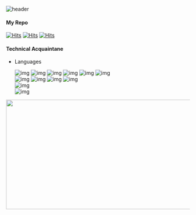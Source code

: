![header](https://capsule-render.vercel.app/api?type=slice&color=auto&height=300&section=header&text=Michael%27s%20Home&fontSize=90)
              
#### My Repo

[![Hits](https://hits.seeyoufarm.com/api/count/incr/badge.svg?url=https%3A%2F%2Fgithub.com%2Falzkdpf%2Fhit-counter&count_bg=%2379C83D&title_bg=%23555555&icon=github.svg&icon_color=%23E7E7E7&title=Github&edge_flat=false)](https://github.com/alzkdpf)
[![Hits](https://hits.seeyoufarm.com/api/count/incr/badge.svg?url=https%3A%2F%2Fgitlab.com%2Falzkdpf%2Fhit-counter&count_bg=%233D76C8&title_bg=%23555555&icon=gitlab.svg&icon_color=%23E7E7E7&title=Gitlab&edge_flat=false)](https://gitlab.com/alzkdpf)
[![Hits](https://hits.seeyoufarm.com/api/count/incr/badge.svg?url=https%3A%2F%2Fgitlab.com%2Fusers%2Falzkdpf%2Fsnippetsf%2Fhit-counter&count_bg=%23FFD729&title_bg=%23555555&icon=git.svg&icon_color=%23E7E7E7&title=Snippet&edge_flat=false)](https://gitlab.com/users/alzkdpf/snippets)

#### Technical Acquaintane

-   Languages

    ![img](https://img.shields.io/badge/docker-2496ED?style=flat-square&logo=docker&logoColor=white&link=#)
    ![img](https://img.shields.io/badge/java-007396?style=flat-square&logo=java&logoColor=white&link=#)
    ![img](https://img.shields.io/badge/kotlin-0095D5?style=flat-square&logo=kotlin&logoColor=white&link=#)
    ![img](https://img.shields.io/badge/swift-FA7343?style=flat-square&logo=swift&logoColor=white&link=#)
    ![img](https://img.shields.io/badge/javascript-F7DF1E?style=flat-square&logo=javascript&logoColor=white&link=#)
    ![img](https://img.shields.io/badge/markdown-000000?style=flat-square&logo=markdown&logoColor=white&link=#)
    <br />
    ![img](https://img.shields.io/badge/typescript-3178C6?style=flat-square&logo=typescript&logoColor=white&link=#)
    ![img](https://img.shields.io/badge/bash-4EAA25?style=flat-square&logo=bash&logoColor=#4EAA25&link=#)
    ![img](https://img.shields.io/badge/Objc-middle-yellow?style=flat-square&logo=apple&logoColor=white&link=#)
    ![img](https://img.shields.io/badge/php-777BB4?style=flat-square&logo=php&logoColor=white&link=#)
    <br />
    ![img](https://img.shields.io/badge/python-3776AB?style=flat-square&logo=python&logoColor=white&link=#)
    <br />
    ![img](https://echo-admin-nine.vercel.app/api/track/github.svg)


<a href="https://www.gitanimals.org/en_US?utm_medium=image&utm_source=alzkdpf&utm_content=farm">
<img
  src="https://render.gitanimals.org/farms/alzkdpf"
  width="600"
  height="300"
/>
</a>
